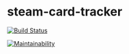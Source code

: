 steam-card-tracker
==============

[![Build Status](https://travis-ci.org/pboksz/steam-card-tracker.svg?branch=master)](https://travis-ci.org/pboksz/steam-card-tracker)

[![Maintainability](https://api.codeclimate.com/v1/badges/0c02310458505c12bfed/maintainability)](https://codeclimate.com/github/pboksz/steam-card-tracker/maintainability)
